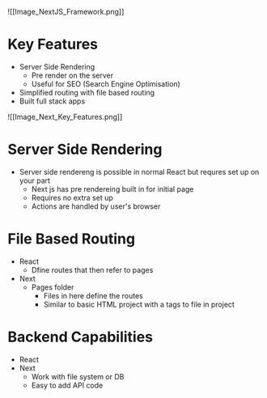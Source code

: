 

![[Image_NextJS_Framework.png]]

# Key Features

- Server Side Rendering
	- Pre render on the server
	- Useful for SEO (Search Engine Optimisation)
- Simplified routing with file based routing
- Built full stack apps

![[Image_Next_Key_Features.png]]

# Server Side Rendering

- Server side rendereng is possible in normal React but requres set up on your part
	- Next js has pre rendereing built in for initial page
	- Requires no extra set up
	- Actions are handled by user's browser

# File Based Routing

- React
	- Dfine routes that then refer to pages
- Next
	- Pages folder 
		- Files in here define the routes
		- Similar to basic HTML project with a tags to file in project

# Backend Capabilities

- React
- Next
	- Work with file system or DB
	- Easy to add API code